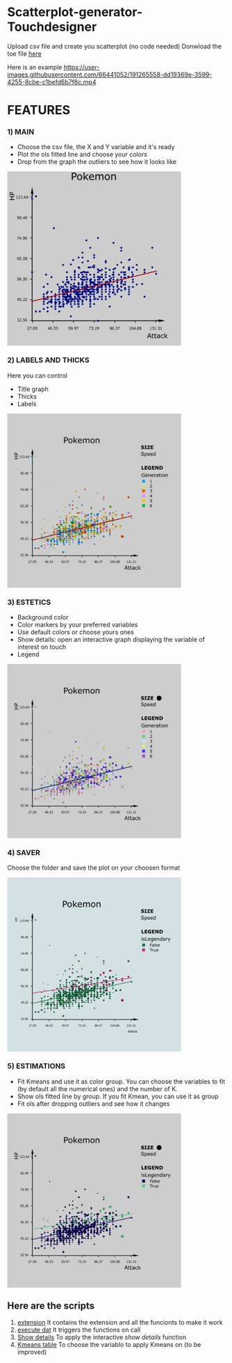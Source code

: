 # Scatterplot-generator-Touchdesigner
Upload csv file and create you scatterplot (no code needed)
Donwload the toe file [here](https://github.com/tommella90/Scatterplot-generator-Touchdesigner/blob/main/scatterplot.1.toe)

Here is an example
https://user-images.githubusercontent.com/66441052/191265558-dd19369e-3599-4255-8cbe-c1befd6b7f8c.mp4

# FEATURES
### 1) MAIN
- Choose the csv file, the X and Y variable and it's ready
- Plot the ols fitted line and choose your colors
- Drop from the graph the outliers to see how it looks like

<img align="center" width="400" height="400" src="https://github.com/tommella90/Scatterplot-generator-Touchdesigner/blob/main/img/main.png">

### 2) LABELS AND THICKS
Here you can control
- Title graph
- Thicks
- Labels

<img align="center" width="400" height="400" src="https://github.com/tommella90/Scatterplot-generator-Touchdesigner/blob/main/img/colors.png">

### 3) ESTETICS
- Background color
- Color markers by your preferred variables
- Use default colors or choose yours ones
- Show details: open an interactive graph displaying the variable of interest on touch
- Legend

<img align="center" width="400" height="400" src="https://github.com/tommella90/Scatterplot-generator-Touchdesigner/blob/main/img/colors2.png">

### 4) SAVER
Choose the folder and save the plot on your choosen format

<img align="center" width="400" height="400" src="https://github.com/tommella90/Scatterplot-generator-Touchdesigner/blob/main/img/estimation.png">

### 5) ESTIMATIONS 
- Fit Kmeans and use it as color group. You can choose the variables to fit (by default all the numerical ones) and the number of K.
- Show ols fitted line by group. If you fit Kmean, you can use it as group 
- Fit ols after dropping outliers and see how it changes

<img align="center" width="400" height="400" src="https://github.com/tommella90/Scatterplot-generator-Touchdesigner/blob/main/img/estim1.png">


## Here are the scripts
1) [extension](https://github.com/tommella90/Scatterplot-generator-Touchdesigner/blob/main/scatter_ext.py)
   It contains the extension and all the funcionts to make it work
2) [execute dat](https://github.com/tommella90/Scatterplot-generator-Touchdesigner/blob/main/ex_dat.py)
   It triggers the functions on call
3) [Show details](https://github.com/tommella90/Scatterplot-generator-Touchdesigner/blob/main/interactive.py) 
   To apply the interactive *show details* function
4) [Kmeans table](https://github.com/tommella90/Scatterplot-generator-Touchdesigner/blob/main/make_table.py)
   To choose the variablo to apply Kmeans on (to be improved)
